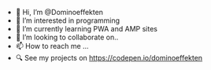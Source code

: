 - 👋 Hi, I’m @Dominoeffekten
- 👀 I’m interested in programming
- 🌱 I’m currently learning PWA and AMP sites
- 💞️ I’m looking to collaborate on..
- 📫 How to reach me ...
- 🔍 See my projects on https://codepen.io/dominoeffekten

<!---
Dominoeffekten/Dominoeffekten is a ✨ special ✨ repository because its `README.md` (this file) appears on your GitHub profile.
You can click the Preview link to take a look at your changes.
--->
